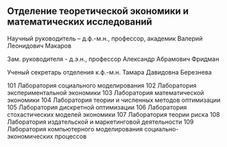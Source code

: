 ## Отделение теоретической экономики и математических исследований
Научный руководитель – д.ф.-м.н., профессор, академик Валерий Леонидович Макаров

Зам. руководителя - д.э.н., профессор Александр Абрамович Фридман

Ученый секретарь отделения к.ф.-м.н. Тамара Давидовна Березнева

101 Лаборатория социального моделирования
102 Лаборатория экспериментальной экономики
103 Лаборатория математической экономики
104 Лаборатория теории и численных методов оптимизации
105 Лаборатория дискретной оптимизации
106 Лаборатория стохастических моделей экономики
107 Лаборатория теории риска
108 Лаборатория издательской и маркетинговой деятельности
109 Лаборатория компьютерного моделирования социально-экономических процессов 

